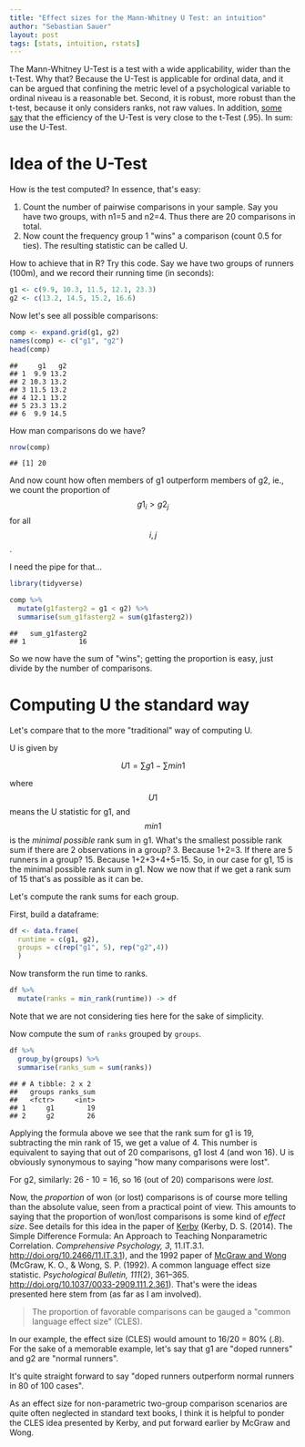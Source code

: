 ```yaml
---
title: "Effect sizes for the Mann-Whitney U Test: an intuition"
author: "Sebastian Sauer"
layout: post
tags: [stats, intuition, rstats]
---
```





The Mann-Whitney U-Test is a test with a wide applicability, wider than the t-Test. Why that? Because the U-Test is applicable for ordinal data, and it can be argued that confining the metric level of a psychological variable to ordinal niveau is a reasonable bet. Second, it is robust, more robust than the t-test, because it only considers ranks, not raw values. In addition, [some say](https://en.wikipedia.org/wiki/Mann%E2%80%93Whitney_U_test#cite_note-Lehmann_1999-13) that the efficiency of the U-Test is very close to the t-Test (.95). In sum: use the U-Test.

# Idea of the U-Test

How is the test computed? In essence, that's easy: 

1. Count the number of pairwise comparisons in your sample. Say you have  two groups, with n1=5 and n2=4. Thus there are 20 comparisons in total.
2. Now count the frequency group 1 "wins" a comparison (count 0.5 for ties). The resulting statistic can be called U.

How to achieve that in R? Try this code. Say we have two groups of runners (100m), and we record their running time (in seconds):


```r
g1 <- c(9.9, 10.3, 11.5, 12.1, 23.3)
g2 <- c(13.2, 14.5, 15.2, 16.6)
```

Now let's see all possible comparisons:


```r
comp <- expand.grid(g1, g2)
names(comp) <- c("g1", "g2")
head(comp)
```

```
##     g1   g2
## 1  9.9 13.2
## 2 10.3 13.2
## 3 11.5 13.2
## 4 12.1 13.2
## 5 23.3 13.2
## 6  9.9 14.5
```

How man comparisons do we have?


```r
nrow(comp)
```

```
## [1] 20
```



And now count how often members of g1 outperform members of g2, ie., we count the proportion of $$g1_i > g2_j$$ for all $$i,j$$.

I need the pipe for that...


```r
library(tidyverse)
```



```r
comp %>% 
  mutate(g1fasterg2 = g1 < g2) %>% 
  summarise(sum_g1fasterg2 = sum(g1fasterg2))
```

```
##   sum_g1fasterg2
## 1             16
```

So we now have the sum of "wins"; getting the proportion is easy, just divide by the number of comparisons.


# Computing U the standard way

Let's compare that to the more "traditional" way of computing U.

U is given by 

$$U1 =\sum{g1} - \sum{min1}$$

where $$U1$$ means the U statistic for g1, and $$min1$$ is the *minimal possible* rank sum in g1. What's the smallest possible rank sum if there are 2 observations in a group? 3. Because 1+2=3. If there are 5 runners in a group? 15. Because 1+2+3+4+5=15. So, in our case for g1, 15 is the minimal possible rank sum in g1. Now we now that if we get a rank sum of 15 that's as possible as it can be.

Let's compute the rank sums for each group.

First, build a dataframe:


```r
df <- data.frame(
  runtime = c(g1, g2),
  groups = c(rep("g1", 5), rep("g2",4))
  )
```

Now transform the run time to ranks.


```r
df %>% 
  mutate(ranks = min_rank(runtime)) -> df
```

Note that we are not considering ties here for the sake of simplicity.

Now compute the sum of `ranks` grouped by `groups`.


```r
df %>% 
  group_by(groups) %>% 
  summarise(ranks_sum = sum(ranks))
```

```
## # A tibble: 2 x 2
##   groups ranks_sum
##   <fctr>     <int>
## 1     g1        19
## 2     g2        26
```

Applying the formula above we see that the rank sum for g1 is 19, subtracting the min rank of 15, we get a value of 4. This number is equivalent to saying that out of 20 comparisons, g1 lost 4 (and won 16). U is obviously synonymous to saying "how many comparisons were lost".

For g2, similarly: 26 - 10 = 16, so 16 (out of 20) comparisons were *lost*.

Now, the *proportion* of won (or lost) comparisons is of course more telling than the absolute value, seen from a practical point of view. This amounts to saying that the proportion of won/lost comparisons is some kind of *effect size*. See details for this idea in the paper of [Kerby](http://journals.sagepub.com/doi/pdf/10.2466/11.IT.3.1) (Kerby, D. S. (2014). The Simple Difference Formula: An Approach to Teaching Nonparametric Correlation. *Comprehensive Psychology, 3*, 11.IT.3.1. http://doi.org/10.2466/11.IT.3.1), and the 1992 paper of 
[McGraw and Wong](http://core.ecu.edu/psyc/wuenschk/docs30/CL.pdf) (McGraw, K. O., & Wong, S. P. (1992). A common language effect size statistic. *Psychological Bulletin, 111*(2), 361–365. http://doi.org/10.1037/0033-2909.111.2.361). That's were the ideas presented here stem from (as far as I am involved).


>   The proportion of favorable comparisons can be gauged a "common language effect size" (CLES).

In our example, the effect size (CLES) would amount to 16/20 = 80% (.8). For the sake of a memorable example, let's say that g1 are "doped runners" and g2 are "normal runners".

It's quite straight forward to say "doped runners outperform normal runners in 80 of 100 cases".

As an effect size for non-parametric two-group comparison scenarios are quite often neglected in standard text books, I think it is helpful to ponder the CLES idea presented by Kerby, and put forward earlier by McGraw and Wong.



